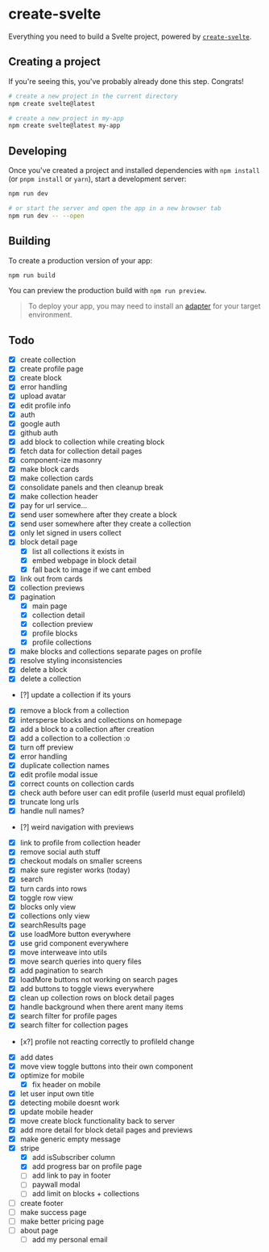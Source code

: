 # create-svelte

Everything you need to build a Svelte project, powered by [`create-svelte`](https://github.com/sveltejs/kit/tree/master/packages/create-svelte).

## Creating a project

If you're seeing this, you've probably already done this step. Congrats!

```bash
# create a new project in the current directory
npm create svelte@latest

# create a new project in my-app
npm create svelte@latest my-app
```

## Developing


Once you've created a project and installed dependencies with `npm install` (or `pnpm install` or `yarn`), start a development server:

```bash
npm run dev

# or start the server and open the app in a new browser tab
npm run dev -- --open
```

## Building

To create a production version of your app:

```bash
npm run build
```

You can preview the production build with `npm run preview`.

> To deploy your app, you may need to install an [adapter](https://kit.svelte.dev/docs/adapters) for your target environment.

## Todo

- [x] create collection
- [x] create profile page
- [x] create block
- [x] error handling
- [x] upload avatar
- [x] edit profile info
- [x] auth
- [x] google auth
- [x] github auth
- [x] add block to collection while creating block
- [x] fetch data for collection detail pages
- [x] component-ize masonry
- [x] make block cards
- [x] make collection cards
- [x] consolidate panels and then cleanup break
- [x] make collection header
- [x] pay for url service...
- [x] send user somewhere after they create a block
- [x] send user somewhere after they create a collection
- [x] only let signed in users collect
- [x] block detail page
  - [x] list all collections it exists in
  - [x] embed webpage in block detail
  - [x] fall back to image if we cant embed
- [x] link out from cards
- [x] collection previews
- [x] pagination
  - [x] main page
  - [x] collection detail
  - [x] collection preview
  - [x] profile blocks
  - [x] profile collections
- [x] make blocks and collections separate pages on profile
- [x] resolve styling inconsistencies
- [x] delete a block
- [x] delete a collection
- [?] update a collection if its yours
- [x] remove a block from a collection
- [x] intersperse blocks and collections on homepage
- [x] add a block to a collection after creation
- [x] add a collection to a collection :o
- [x] turn off preview
- [x] error handling
- [x] duplicate collection names
- [x] edit profile modal issue
- [x] correct counts on collection cards
- [x] check auth before user can edit profile (userId must equal profileId)
- [x] truncate long urls
- [x] handle null names?
- [?] weird navigation with previews
- [x] link to profile from collection header
- [x] remove social auth stuff
- [x] checkout modals on smaller screens
- [x] make sure register works (today)
- [x] search
- [x] turn cards into rows
- [x] toggle row view
- [x] blocks only view
- [x] collections only view
- [x] searchResults page
- [x] use loadMore button everywhere
- [x] use grid component everywhere
- [x] move interweave into utils
- [x] move search queries into query files
- [x] add pagination to search
- [x] loadMore buttons not working on search pages
- [x] add buttons to toggle views everywhere
- [x] clean up collection rows on block detail pages
- [x] handle background when there arent many items
- [x] search filter for profile pages
- [x] search filter for collection pages
- [x?] profile not reacting correctly to profileId change
- [x] add dates
- [x] move view toggle buttons into their own component
- [x] optimize for mobile
  - [x] fix header on mobile
- [x] let user input own title
- [x] detecting mobile doesnt work
- [x] update mobile header
- [x] move create block functionality back to server
- [x] add more detail for block detail pages and previews
- [x] make generic empty message
- [x] stripe
  - [x] add isSubscriber column
  - [x] add progress bar on profile page
  - [ ] add link to pay in footer
  - [ ] paywall modal
  - [ ] add limit on blocks + collections
- [ ] create footer
- [ ] make success page
- [ ] make better pricing page
- [ ] about page
  - [ ] add my personal email
